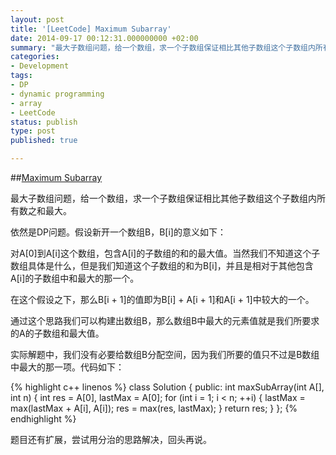 ```yaml
---
layout: post
title: '[LeetCode] Maximum Subarray'
date: 2014-09-17 00:12:31.000000000 +02:00
summary: "最大子数组问题，给一个数组，求一个子数组保证相比其他子数组这个子数组内所有数之和最大。"
categories:
- Development
tags:
- DP
- dynamic programming
- array
- LeetCode
status: publish
type: post
published: true

---
```


##[Maximum Subarray](https://oj.leetcode.com/problems/maximum-subarray/)


最大子数组问题，给一个数组，求一个子数组保证相比其他子数组这个子数组内所有数之和最大。

依然是DP问题。假设新开一个数组B，B[i]的意义如下：

对A[0]到A[i]这个数组，包含A[i]的子数组的和的最大值。当然我们不知道这个子数组具体是什么，但是我们知道这个子数组的和为B[i]，并且是相对于其他包含A[i]的子数组中和最大的那一个。

在这个假设之下，那么B[i + 1]的值即为B[i] + A[i + 1]和A[i + 1]中较大的一个。

通过这个思路我们可以构建出数组B，那么数组B中最大的元素值就是我们所要求的A的子数组和最大值。

实际解题中，我们没有必要给数组B分配空间，因为我们所要的值只不过是B数组中最大的那一项。代码如下：

{% highlight c++ linenos %}
class Solution {
public:
    int maxSubArray(int A[], int n) {
        int res = A[0], lastMax = A[0];
        for (int i = 1; i < n; ++i)
        {
            lastMax = max(lastMax + A[i], A[i]);
            res = max(res, lastMax);
        }
        return res;
    }
};
{% endhighlight %}

题目还有扩展，尝试用分治的思路解决，回头再说。